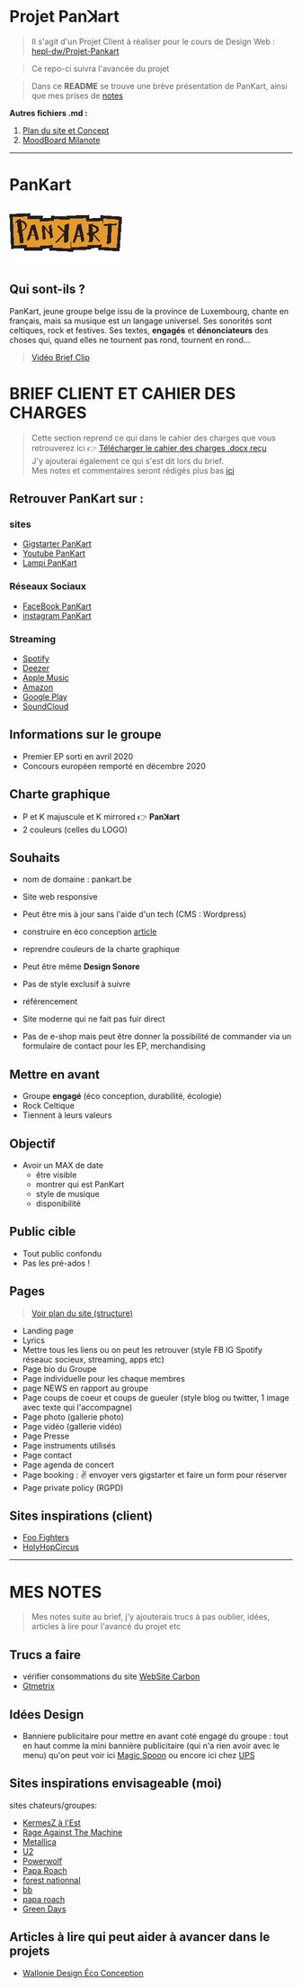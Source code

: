 # Projet Panꓘart

> Il s'agit d'un Projet Client à réaliser pour le cours de Design Web : [hepl-dw/Projet-Pankart](https://github.com/hepl-dw/projet-pankart)

> Ce repo-ci suivra l'avancée du projet

> Dans ce **README** se trouve une brève présentation de PanKart, ainsi que mes prises de [notes](#mes-notes)

**Autres fichiers .md :**

1. [Plan du site et Concept](./md/STRUCTURE.md)
2. [MoodBoard Milanote](https://app.milanote.com/publish-preview/1Ld0eK1FRpgi9v)

***

# PanKart

![Pankart logo](/files/pankart_petit.jpg)

## Qui sont-ils ?

PanKart, jeune groupe belge issu de la province de Luxembourg, chante en français, mais sa musique est un langage universel. Ses sonorités sont celtiques, rock et festives. Ses textes, **engagés** et **dénonciateurs** des choses qui, quand elles ne tournent pas rond, tournent en rond…

> [Vidéo Brief Clip](https://www.youtube.com/watch?v=LiKDvz-PMRM)

# BRIEF CLIENT ET CAHIER DES CHARGES

> Cette section reprend ce qui dans le cahier des charges que vous retrouverez ici :point_right: [Télécharger le cahier des charges .docx reçu](./files/brief_projet_website_pankart_2021_02_12.docx)\
> J'y ajouterai également ce qui s'est dit lors du brief.\
> Mes notes et commentaires seront rédigés plus bas [ici](#mes-notes)

## Retrouver PanKart sur :

### sites

- [Gigstarter PanKart](https://www.gigstarter.be/fr-BE/artistes/pankart)
- [Youtube PanKart](https://www.youtube.com/channel/UC7XhVCykTsQEJp6P0eTVfmQ)
- [Lampi PanKart](https://lampli.be/artist-profile/pankart/)

### Réseaux Sociaux

- [FaceBook PanKart](https://www.facebook.com/PanKart/)
- [instagram PanKart](https://www.instagram.com/pankartmusicband/)

### Streaming

- [Spotify](https://open.spotify.com/album/15EDw1ExEbLvtPYgWngsFk)
- [Deezer](https://www.deezer.com/fr/track/934885562?utm_source=deezer&utm_content=track-934885562&utm_term=108514421_1587654068&utm_medium=web)
- [Apple Music](https://music.apple.com/be/album/pankart-ep/1509177982?l=fr)
- [Amazon](https://www.amazon.fr/PanKart-Pankart/dp/B08797KN6B/ref=sr_1_1?dchild=1&keywords=Pankart&qid=1587653912&s=dmusic&search-type=ss&sr=1-1)
- [Google Play](https://play.google.com/store/apps/theme/promotion_gpm_shutdown_ctp)
- [SoundCloud](https://soundcloud.com/pankartband)

## Informations sur le groupe

- Premier EP sorti en avril 2020
- Concours européen remporté en décembre 2020

## Charte graphique

- P et K majuscule et K mirrored :point_right:  **Panꓘart**
- 2 couleurs (celles du LOGO)

## Souhaits

- nom de domaine : pankart.be
- Site web responsive
- Peut être mis à jour sans l'aide d'un tech (CMS : Wordpress)
- construire en éco conception [article](https://eco-mobile.org/comment-et-pourquoi-creer-un-site-ecologique)
- reprendre couleurs de la charte graphique
- Peut être même **Design Sonore**
- Pas de style exclusif à suivre
- référencement
- Site moderne qui ne fait pas fuir direct

- Pas de e-shop mais peut être donner la possibilité de commander via un formulaire de contact pour les EP, merchandising

## Mettre en avant

- Groupe **engagé** (éco conception, durabilité, écologie)
- Rock Celtique
- Tiennent à leurs valeurs

## Objectif


- Avoir un MAX de date
  - être visible
  - montrer qui est PanKart
  - style de musique
  - disponibilité   


## Public cible

- Tout public confondu
- Pas les pré-ados !


## Pages

> [Voir plan du site (structure)](./md/STRUCTURE.md)

- Landing page
- Lyrics
- Mettre tous les liens ou on peut les retrouver (style FB IG Spotify réseauc socieux, streaming, apps etc)
- Page bio du Groupe
- Page individuelle pour les chaque membres
- page NEWS en rapport au groupe
- Page coups de coeur et coups de gueuler (style blog ou twitter, 1 image avec texte qui l'accompagne)
- Page photo (gallerie photo)
- Page vidéo (gallerie vidéo)
- Page Presse
- Page instruments utilisés
- Page contact
- Page agenda de concert
- Page booking : :v: envoyer vers gigstarter et faire un form pour réserver
- Page private policy (RGPD)

## Sites inspirations (client)

- [Foo Fighters](https://www.foofighters.com/)
- [HolyHopCircus](https://www.holyhopcircus.be/)

***

# MES NOTES

> Mes notes suite au brief, j'y ajouterais trucs à pas oublier, idées, articles à lire pour l'avancé du projet etc

## Trucs a faire

- vérifier consommations du site [WebSite Carbon](https://www.websitecarbon.com/)
- [Gtmetrix](https://gtmetrix.com/)

## Idées Design

- Banniere publicitaire pour mettre en avant coté engagé du groupe : tout en haut comme la mini bannière publicitaire (qui n'a rien avoir avec le menu) qu'on peut voir ici [Magic Spoon](https://magicspoon.com/) ou encore ici chez [UPS](https://www.ups.com/be/fr/Home.page)

## Sites inspirations envisageable (moi)

sites chateurs/groupes:

- [KermesZ à l'Est](https://kermeszalest.com/fr)
- [Rage Against The Machine](https://www.ratm.com/)
- [Metallica](https://www.metallica.com/)
- [U2](https://www.u2.com/)
- [Powerwolf](https://www.powerwolf.net/)
- [Papa Roach](https://paparoachmerch.com/)
- [forest nationnal](http://www.forest-national.be/fr)
- [bb](https://breakingbenjamin.com/news/)
- [papa roach](https://paparoachmerch.com/)
- [Green Days](https://greenday.com/)

## Articles à lire qui peut aider à avancer dans le projets

- [Wallonie Design Éco Conception](https://mailchi.mp/walloniedesign.be/eco-conception-web?e=e071d5b661)

